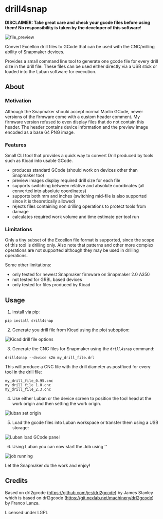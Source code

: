 # drill4snap

**DISCLAIMER: Take great care and check your gcode files before using them! No responsibility is taken by the developer of this software!**

![file_preview](docs/header_image.jpg)

Convert Excellon drill files to GCode that can be used with the CNC/milling ability of Snapmaker devices.

Provides a small command line tool to generate one gcode file for every drill size in the drill file. These files can
be used either directly via a USB stick or loaded into the Luban software for execution.

## About

### Motivation

Although the Snapmaker should accept normal Marlin GCode, newer versions of the firmware come with a custom header 
comment. My firmware version refused to even display files that do not contain this header. The header contains
device information and the preview image encoded as a base 64 PNG image.

### Features

Small CLI tool that provides a quick way to convert Drill produced by tools such as Kicad into usable GCode.

- produces standard GCode (should work on devices other than Snapmaker too)
- preview images display required drill size for each file
- supports switching between relative and absolute coordinates (all converted into absolute coordinates)
- supports both mm and inches (switching mid-file is also supported since it is theoretically allowed)
- rejects files containing non drilling operations to protect tools from damage
- calculates required work volume and time estimate per tool run


### Limitations

Only a tiny subset of the Excellon file format is supported, since the scope of this tool is drilling only. Also note
that patterns and other more complex operations are not supported although they may be used in drilling operations.

Some other limitations:

- only tested for newest Snapmaker firmware on Snapmaker 2.0 A350
- not tested for GRBL based devices
- only tested for files produced by Kicad

## Usage

1. Install via pip:

```shell
pip install drill4snap
```

2. Generate you drill file from Kicad using the plot suboption:

![Kicad drill file options](docs/kicad_generate_drill_file.png)

3. Generate the CNC files for Snapmaker using the `drill4snap` command:

```shell
drill4snap --device s2m my_drill_file.drl
```

This will produce a CNC file with the drill diameter as postfixed for every tool in the drill file:

```
my_drill_file_0.95.cnc
my_drill_file_1.0.cnc
my_drill_file_2.3.cnc
```
4. Use either Luban or the device screen to position the tool head at the work origin and then setting the work origin.

![luban set origin](docs/set_origin.png)

5. Load the gcode files into Luban workspace or transfer them using a USB storage:

![Luban load GCode panel](docs/load_panel.png)

6. Using Luban you can now start the Job using ''

![job running](docs/running_job.png)

Let the Snapmaker do the work and enjoy!

## Credits

Based on drl2gcode (https://github.com/jes/drl2gcode) by James Stanley
which is based on
drl2gcode (https://git.nexlab.net/machinery/drl2gcode) by Franco Lanza.

Licensed under LGPL
